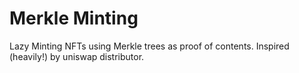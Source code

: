 # Merkle Minting
Lazy Minting NFTs using Merkle trees as proof of contents.
Inspired (heavily!) by uniswap distributor.